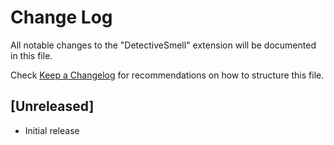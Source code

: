 # Change Log

All notable changes to the "DetectiveSmell" extension will be documented in this file.

Check [Keep a Changelog](http://keepachangelog.com/) for recommendations on how to structure this file.

## [Unreleased]

- Initial release